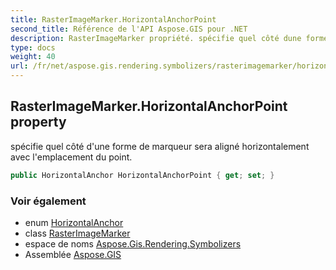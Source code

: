 ```yaml
---
title: RasterImageMarker.HorizontalAnchorPoint
second_title: Référence de l'API Aspose.GIS pour .NET
description: RasterImageMarker propriété. spécifie quel côté dune forme de marqueur sera aligné horizontalement avec lemplacement du point.
type: docs
weight: 40
url: /fr/net/aspose.gis.rendering.symbolizers/rasterimagemarker/horizontalanchorpoint/
---
```

## RasterImageMarker.HorizontalAnchorPoint property

spécifie quel côté d'une forme de marqueur sera aligné horizontalement avec l'emplacement du point.

```csharp
public HorizontalAnchor HorizontalAnchorPoint { get; set; }
```

### Voir également

* enum [HorizontalAnchor](../../horizontalanchor/)
* class [RasterImageMarker](../)
* espace de noms [Aspose.Gis.Rendering.Symbolizers](../../rasterimagemarker/)
* Assemblée [Aspose.GIS](../../../)


